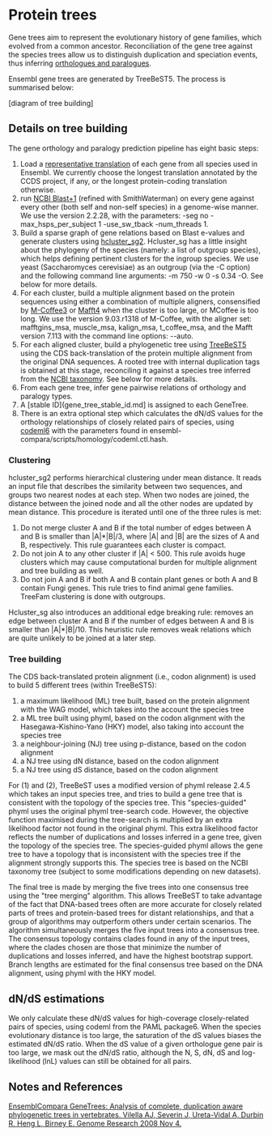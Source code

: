 # Protein trees

Gene trees aim to represent the evolutionary history of gene families, which evolved from a common ancestor. Reconciliation of the gene tree against the species trees allow us to distinguish duplication and speciation events, thus inferring [orthologues and paralogues](homology_types.md). 

Ensembl gene trees are generated by TreeBeST5. The process is summarised below:

[diagram of tree building]

## Details on tree building

The gene orthology and paralogy prediction pipeline has eight basic steps:

1. Load a [representative translation](http://www.ensembl.org/Help/Glossary?id=346) of each gene from all species used in Ensembl. We currently choose the longest translation annotated by the CCDS project, if any, or the longest protein-coding translation otherwise.
2. run [NCBI Blast+1](http://europepmc.org/abstract/MED/20003500) (refined with SmithWaterman) on every gene against every other (both self and non-self species) in a genome-wise manner. We use the version 2.2.28, with the parameters: -seg no -max_hsps_per_subject 1 -use_sw_tback -num_threads 1.
3. Build a sparse graph of gene relations based on Blast e-values and generate clusters using [hcluster_sg2](https://sourceforge.net/p/treesoft/code/HEAD/tree/). Hcluster_sg has a little insight about the phylogeny of the species (namely: a list of outgroup species), which helps defining pertinent clusters for the ingroup species. We use yeast (Saccharomyces cerevisiae) as an outgroup (via the -C option) and the following command line arguments: -m 750 -w 0 -s 0.34 -O. See below for more details.
4. For each cluster, build a multiple alignment based on the protein sequences using either a combination of multiple aligners, consensified by [M-Coffee3](http://www.tcoffee.org/Projects/mcoffee/) or [Mafft4](http://mafft.cbrc.jp/alignment/software/) when the cluster is too large, or MCoffee is too long. We use the version 9.03.r1318 of M-Coffee, with the aligner set: mafftgins_msa, muscle_msa, kalign_msa, t_coffee_msa, and the Mafft version 7.113 with the command line options: --auto.
5. For each aligned cluster, build a phylogenetic tree using [TreeBeST5](https://github.com/Ensembl/treebest) using the CDS back-translation of the protein multiple alignment from the original DNA sequences. A rooted tree with internal duplication tags is obtained at this stage, reconciling it against a species tree inferred from the [NCBI taxonomy](https://www.ncbi.nlm.nih.gov/taxonomy). See below for more details.
6. From each gene tree, infer gene pairwise relations of orthology and paralogy types.
7. A [stable ID](gene_tree_stable_id.md] is assigned to each GeneTree.
8. There is an extra optional step which calculates the dN/dS values for the orthology relationships of closely related pairs of species, using [codeml6](http://abacus.gene.ucl.ac.uk/software/paml.html) with the parameters found in ensembl-compara/scripts/homology/codeml.ctl.hash.

### Clustering

hcluster_sg2 performs hierarchical clustering under mean distance. It reads an input file that describes the similarity between two sequences, and groups two nearest nodes at each step. When two nodes are joined, the distance between the joined node and all the other nodes are updated by mean distance. This procedure is iterated until one of the three rules is met:

1. Do not merge cluster A and B if the total number of edges between A and B is smaller than |A|*|B|/3, where |A| and |B| are the sizes of A and B, respectively. This rule guarantees each cluster is compact.
2. Do not join A to any other cluster if |A| < 500. This rule avoids huge clusters which may cause computational burden for multiple alignment and tree building as well.
3. Do not join A and B if both A and B contain plant genes or both A and B contain Fungi genes. This rule tries to find animal gene families. TreeFam clustering is done with outgroups.

Hcluster_sg also introduces an additional edge breaking rule: removes an edge between cluster A and B if the number of edges between A and B is smaller than |A|*|B|/10. This heuristic rule removes weak relations which are quite unlikely to be joined at a later step.

### Tree building

The CDS back-translated protein alignment (i.e., codon alignment) is used to build 5 different trees (within TreeBeST5):

1. a maximum likelihood (ML) tree built, based on the protein alignment with the WAG model, which takes into the account the species tree
2. a ML tree built using phyml, based on the codon alignment with the Hasegawa-Kishino-Yano (HKY) model, also taking into account the species tree
3. a neighbour-joining (NJ) tree using p-distance, based on the codon alignment
4. a NJ tree using dN distance, based on the codon alignment
5. a NJ tree using dS distance, based on the codon alignment

For (1) and (2), TreeBeST uses a modified version of phyml release 2.4.5 which takes an input species tree, and tries to build a gene tree that is consistent with the topology of the species tree. This "species-guided" phyml uses the original phyml tree-search code. However, the objective function maximised during the tree-search is multiplied by an extra likelihood factor not found in the original phyml. This extra likelihood factor reflects the number of duplications and losses inferred in a gene tree, given the topology of the species tree. The species-guided phyml allows the gene tree to have a topology that is inconsistent with the species tree if the alignment strongly supports this. The species tree is based on the NCBI taxonomy tree (subject to some modifications depending on new datasets).

The final tree is made by merging the five trees into one consensus tree using the "tree merging" algorithm. This allows TreeBeST to take advantage of the fact that DNA-based trees often are more accurate for closely related parts of trees and protein-based trees for distant relationships, and that a group of algorithms may outperform others under certain scenarios. The algorithm simultaneously merges the five input trees into a consensus tree. The consensus topology contains clades found in any of the input trees, where the clades chosen are those that minimize the number of duplications and losses inferred, and have the highest bootstrap support. Branch lengths are estimated for the final consensus tree based on the DNA alignment, using phyml with the HKY model.


## dN/dS estimations

We only calculate these dN/dS values for high-coverage closely-related pairs of species, using codeml from the PAML package6. When the species evolutionary distance is too large, the saturation of the dS values biases the estimated dN/dS ratio. When the dS value of a given orthologue gene pair is too large, we mask out the dN/dS ratio, although the N, S, dN, dS and log-likelihood (lnL) values can still be obtained for all pairs.

## Notes and References

[EnsemblCompara GeneTrees: Analysis of complete, duplication aware phylogenetic trees in vertebrates. Vilella AJ, Severin J, Ureta-Vidal A, Durbin R, Heng L, Birney E. Genome Research 2008 Nov 4.](http://europepmc.org/articles/PMC2652215)

